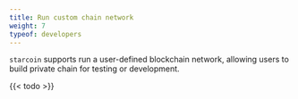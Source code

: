 ```yaml
---
title: Run custom chain network
weight: 7
typeof: developers
---
```


`starcoin` supports run a user-defined blockchain network, allowing users to build private chain for testing or development.

<!--more-->

{{< todo >}}